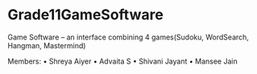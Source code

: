 # Grade11GameSoftware

Game Software – an interface combining 4 games(Sudoku, WordSearch, Hangman, Mastermind)

Members:
	•	Shreya Aiyer
	•	Advaita S
	•	Shivani Jayant
	•	Mansee Jain
